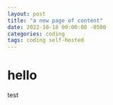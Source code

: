 ```yaml
---
layout: post
title: "a new page of content"
date: 2022-10-18 09:00:00 -0500
categories: coding
tags: coding self-hosted
---
```


# hello 
test